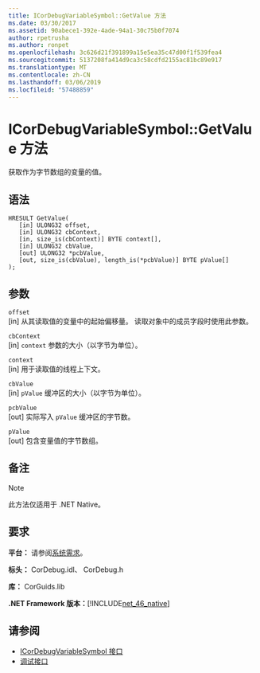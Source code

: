 ```yaml
---
title: ICorDebugVariableSymbol::GetValue 方法
ms.date: 03/30/2017
ms.assetid: 90abece1-392e-4ade-94a1-30c75b0f7074
author: rpetrusha
ms.author: ronpet
ms.openlocfilehash: 3c626d21f391899a15e5ea35c47d00f1f539fea4
ms.sourcegitcommit: 5137208fa414d9ca3c58cdfd2155ac81bc89e917
ms.translationtype: MT
ms.contentlocale: zh-CN
ms.lasthandoff: 03/06/2019
ms.locfileid: "57488859"
---
```

# <a name="icordebugvariablesymbolgetvalue-method"></a>ICorDebugVariableSymbol::GetValue 方法
获取作为字节数组的变量的值。  
  
## <a name="syntax"></a>语法  
  
```  
HRESULT GetValue(  
   [in] ULONG32 offset,  
   [in] ULONG32 cbContext,  
   [in, size_is(cbContext)] BYTE context[],  
   [in] ULONG32 cbValue,  
   [out] ULONG32 *pcbValue,  
   [out, size_is(cbValue), length_is(*pcbValue)] BYTE pValue[]  
);  
```  
  
## <a name="parameters"></a>参数  
 `offset`  
 [in] 从其读取值的变量中的起始偏移量。 读取对象中的成员字段时使用此参数。  
  
 `cbContext`  
 [in] `context` 参数的大小（以字节为单位）。  
  
 `context`  
 [in] 用于读取值的线程上下文。  
  
 `cbValue`  
 [in] `pValue` 缓冲区的大小（以字节为单位）。  
  
 `pcbValue`  
 [out] 实际写入 `pValue` 缓冲区的字节数。  
  
 `pValue`  
 [out] 包含变量值的字节数组。  
  
## <a name="remarks"></a>备注  
  
> [!NOTE]
>  此方法仅适用于 .NET Native。  
  
## <a name="requirements"></a>要求  
 **平台：** 请参阅[系统需求](../../../../docs/framework/get-started/system-requirements.md)。  
  
 **标头：** CorDebug.idl、 CorDebug.h  
  
 **库：** CorGuids.lib  
  
 **.NET Framework 版本：**[!INCLUDE[net_46_native](../../../../includes/net-46-native-md.md)]  
  
## <a name="see-also"></a>请参阅
- [ICorDebugVariableSymbol 接口](../../../../docs/framework/unmanaged-api/debugging/icordebugvariablesymbol-interface.md)
- [调试接口](../../../../docs/framework/unmanaged-api/debugging/debugging-interfaces.md)
